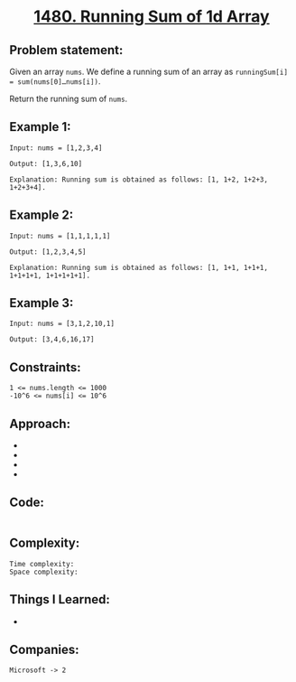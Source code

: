 <h1 align="center"><a href="https://leetcode.com/problems/running-sum-of-1d-array/" target="_blank">1480. Running Sum of 1d Array</a></h1>

## Problem statement:
Given an array `nums`. We define a running sum of an array as `runningSum[i] = sum(nums[0]…nums[i])`.

Return the running sum of `nums`.




## Example 1:

```
Input: nums = [1,2,3,4]

Output: [1,3,6,10]

Explanation: Running sum is obtained as follows: [1, 1+2, 1+2+3, 1+2+3+4].
```

## Example 2:

```
Input: nums = [1,1,1,1,1]

Output: [1,2,3,4,5]

Explanation: Running sum is obtained as follows: [1, 1+1, 1+1+1, 1+1+1+1, 1+1+1+1+1].
```


## Example 3:

```
Input: nums = [3,1,2,10,1]

Output: [3,4,6,16,17]
```


## Constraints:

```
1 <= nums.length <= 1000
-10^6 <= nums[i] <= 10^6
```


 

## Approach:

- 
  
- 
  
-
  
- 



## Code: 

```java

```







## Complexity:

```
Time complexity:  
Space complexity:
```

## Things I Learned:

- 
  


## Companies:

```
Microsoft -> 2
```





